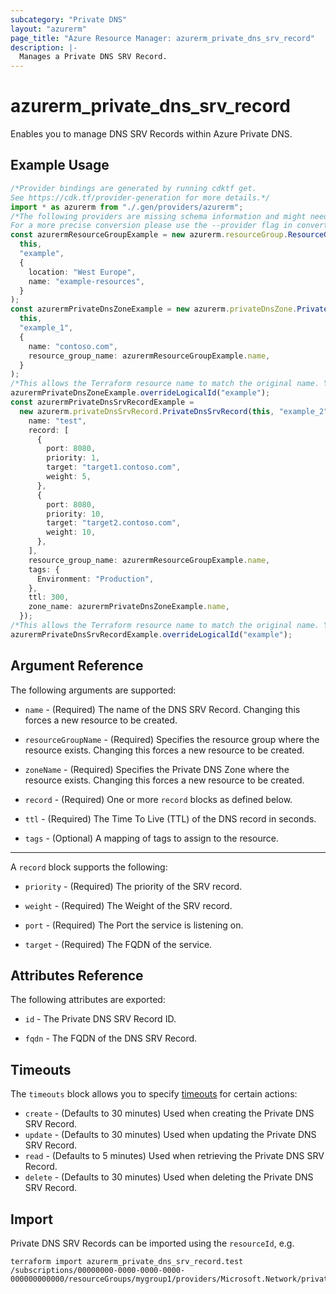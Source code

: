 ```yaml
---
subcategory: "Private DNS"
layout: "azurerm"
page_title: "Azure Resource Manager: azurerm_private_dns_srv_record"
description: |-
  Manages a Private DNS SRV Record.
---
```


# azurerm\_private\_dns\_srv\_record

Enables you to manage DNS SRV Records within Azure Private DNS.

## Example Usage

```typescript
/*Provider bindings are generated by running cdktf get.
See https://cdk.tf/provider-generation for more details.*/
import * as azurerm from "./.gen/providers/azurerm";
/*The following providers are missing schema information and might need manual adjustments to synthesize correctly: azurerm.
For a more precise conversion please use the --provider flag in convert.*/
const azurermResourceGroupExample = new azurerm.resourceGroup.ResourceGroup(
  this,
  "example",
  {
    location: "West Europe",
    name: "example-resources",
  }
);
const azurermPrivateDnsZoneExample = new azurerm.privateDnsZone.PrivateDnsZone(
  this,
  "example_1",
  {
    name: "contoso.com",
    resource_group_name: azurermResourceGroupExample.name,
  }
);
/*This allows the Terraform resource name to match the original name. You can remove the call if you don't need them to match.*/
azurermPrivateDnsZoneExample.overrideLogicalId("example");
const azurermPrivateDnsSrvRecordExample =
  new azurerm.privateDnsSrvRecord.PrivateDnsSrvRecord(this, "example_2", {
    name: "test",
    record: [
      {
        port: 8080,
        priority: 1,
        target: "target1.contoso.com",
        weight: 5,
      },
      {
        port: 8080,
        priority: 10,
        target: "target2.contoso.com",
        weight: 10,
      },
    ],
    resource_group_name: azurermResourceGroupExample.name,
    tags: {
      Environment: "Production",
    },
    ttl: 300,
    zone_name: azurermPrivateDnsZoneExample.name,
  });
/*This allows the Terraform resource name to match the original name. You can remove the call if you don't need them to match.*/
azurermPrivateDnsSrvRecordExample.overrideLogicalId("example");

```

## Argument Reference

The following arguments are supported:

*   `name` - (Required) The name of the DNS SRV Record. Changing this forces a new resource to be created.

*   `resourceGroupName` - (Required) Specifies the resource group where the resource exists. Changing this forces a new resource to be created.

*   `zoneName` - (Required) Specifies the Private DNS Zone where the resource exists. Changing this forces a new resource to be created.

*   `record` - (Required) One or more `record` blocks as defined below.

*   `ttl` - (Required) The Time To Live (TTL) of the DNS record in seconds.

*   `tags` - (Optional) A mapping of tags to assign to the resource.

***

A `record` block supports the following:

*   `priority` - (Required) The priority of the SRV record.

*   `weight` - (Required) The Weight of the SRV record.

*   `port` - (Required) The Port the service is listening on.

*   `target` - (Required) The FQDN of the service.

## Attributes Reference

The following attributes are exported:

*   `id` - The Private DNS SRV Record ID.

*   `fqdn` - The FQDN of the DNS SRV Record.

## Timeouts

The `timeouts` block allows you to specify [timeouts](https://www.terraform.io/language/resources/syntax#operation-timeouts) for certain actions:

* `create` - (Defaults to 30 minutes) Used when creating the Private DNS SRV Record.
* `update` - (Defaults to 30 minutes) Used when updating the Private DNS SRV Record.
* `read` - (Defaults to 5 minutes) Used when retrieving the Private DNS SRV Record.
* `delete` - (Defaults to 30 minutes) Used when deleting the Private DNS SRV Record.

## Import

Private DNS SRV Records can be imported using the `resourceId`, e.g.

```shell
terraform import azurerm_private_dns_srv_record.test /subscriptions/00000000-0000-0000-0000-000000000000/resourceGroups/mygroup1/providers/Microsoft.Network/privateDnsZones/contoso.com/SRV/test
```
